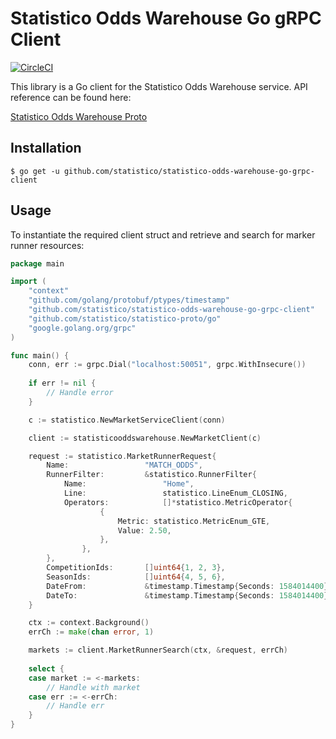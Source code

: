 # Statistico Odds Warehouse Go gRPC Client

[![CircleCI](https://circleci.com/gh/statistico/statistico-odds-warehouse-go-grpc-client/tree/main.svg?style=shield)](https://circleci.com/gh/statistico/statistico-betfair-go-client/tree/master)

This library is a Go client for the Statistico Odds Warehouse service. API reference can be found here:

[Statistico Odds Warehouse Proto](https://github.com/statistico/statistico-proto/blob/main/market.proto)

## Installation
```.env
$ go get -u github.com/statistico/statistico-odds-warehouse-go-grpc-client
```
## Usage
To instantiate the required client struct and retrieve and search for marker runner resources:
```go
package main

import (
    "context"
    "github.com/golang/protobuf/ptypes/timestamp"
    "github.com/statistico/statistico-odds-warehouse-go-grpc-client"
    "github.com/statistico/statistico-proto/go"
    "google.golang.org/grpc"
)

func main() {
    conn, err := grpc.Dial("localhost:50051", grpc.WithInsecure())
    
    if err != nil {
        // Handle error
    }

    c := statistico.NewMarketServiceClient(conn)

    client := statisticooddswarehouse.NewMarketClient(c)

    request := statistico.MarketRunnerRequest{
        Name:                 "MATCH_ODDS",
        RunnerFilter:         &statistico.RunnerFilter{
            Name:                 "Home",
            Line:                 statistico.LineEnum_CLOSING,
            Operators:            []*statistico.MetricOperator{
                    {
                        Metric: statistico.MetricEnum_GTE,
                        Value: 2.50,
                    },
                },
        },
        CompetitionIds:       []uint64{1, 2, 3},
        SeasonIds:            []uint64{4, 5, 6},
        DateFrom:             &timestamp.Timestamp{Seconds: 1584014400},
        DateTo:               &timestamp.Timestamp{Seconds: 1584014400},
    }

    ctx := context.Background()
    errCh := make(chan error, 1)

    markets := client.MarketRunnerSearch(ctx, &request, errCh)
    
    select {
    case market := <-markets:
        // Handle with market
    case err := <-errCh:
        // Handle err
    }
}
```
